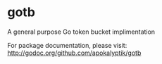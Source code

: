 gotb
====

A general purpose Go token bucket implimentation

For package documentation, please visit: http://godoc.org/github.com/apokalyptik/gotb
